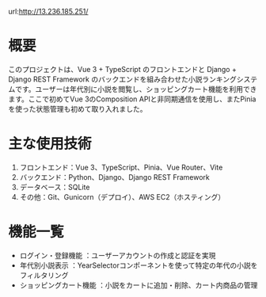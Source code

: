 url:http://13.236.185.251/
# 概要

このプロジェクトは、Vue 3 + TypeScript のフロントエンドと Django + Django REST Framework のバックエンドを組み合わせた小説ランキングシステムです。ユーザーは年代別に小説を閲覧し、ショッピングカート機能を利用できます。ここで初めてVue 3のComposition APIと非同期通信を使用し、またPiniaを使った状態管理も初めて取り入れました。

# 主な使用技術

1. フロントエンド：Vue 3、TypeScript、Pinia、Vue Router、Vite
2. バックエンド：Python、Django、Django REST Framework
3. データベース：SQLite
4. その他：Git、Gunicorn（デプロイ）、AWS EC2（ホスティング）

# 機能一覧

- ログイン・登録機能 ：ユーザーアカウントの作成と認証を実現
- 年代別小説表示 ：YearSelectorコンポーネントを使って特定の年代の小説をフィルタリング
- ショッピングカート機能 ：小説をカートに追加・削除、カート内商品の管理
